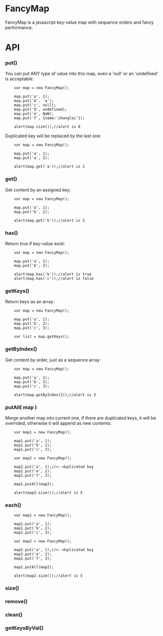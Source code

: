 FancyMap
========

FancyMap is a javascript key-value map with sequence orders and fancy performance.


API
=======

### put()
You can put ANY type of value into this map, even a 'null' or an 'undefined' is acceptable:

        var map = new FancyMap();
        
        map.put('a', 1);
        map.put('A', 'a');
        map.put('c', null);
        map.put('d', undefined);
        map.put('e', NaN);
        map.put('f', {name:'zhanglei'});
        
        alert(map.size());//alert is 6

Duplicated key will be replaced by the last one:

        var map = new FancyMap();
        
        map.put('a', 1);
        map.put('a', 2);
        
        alert(map.get('a'));//alert is 2


### get()
Get content by an assigned key:

        var map = new FancyMap();
        
        map.put('a', 1);
        map.put('b', 2);
        
        alert(map.get('b'));//alert is 2


### has()
Return true if key-value exist:

        var map = new FancyMap();
        
        map.put('a', 1);
        map.put('b', 2);
        
        alert(map.has('b'));//alert is true
        alert(map.has('c'));//alert is false


### getKeys()
Return keys as an array:

        var map = new FancyMap();
        
        map.put('a', 1);
        map.put('b', 2);
        map.put('c', 3);
        
        var list = map.getKeys();
        
### getByIndex()
Get content by order, just as a sequence array:

        var map = new FancyMap();
        
        map.put('a', 1);
        map.put('b', 2);
        map.put('c', 3);
        
        alert(map.getByIndex(2));//alert is 3


### putAll( map )
Merge another map into current one, if there are duplicated keys, it will be overrided, otherwise it will append as new contents:

        var map1 = new FancyMap();
        
        map1.put('a', 1);
        map1.put('b', 2);
        map1.put('c', 3);
        
        var map2 = new FancyMap();
        
        map2.put('a', 1);//<--duplicated key
        map2.put('e', 2);
        map2.put('f', 3);
        
        map1.putAll(map2);
        
        alert(map2.size());//alert is 5


### each()

        var map1 = new FancyMap();
        
        map1.put('a', 1);
        map1.put('b', 2);
        map1.put('c', 3);
        
        var map2 = new FancyMap();
        
        map2.put('a', 1);//<--duplicated key
        map2.put('e', 2);
        map2.put('f', 3);
        
        map1.putAll(map2);
        
        alert(map2.size());//alert is 5



### size()
### remove()
### clean()
### getKeysByVal()
